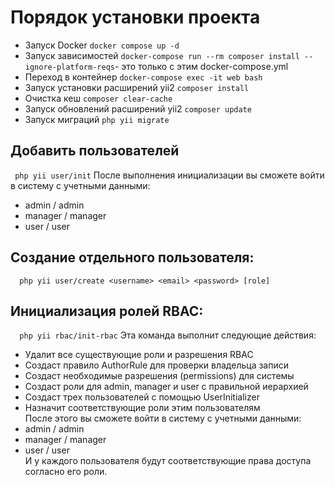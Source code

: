 # Порядок установки проекта

* Запуск Docker `` docker compose up -d ``
* Запуск зависимостей `` docker-compose run --rm composer install --ignore-platform-reqs ``- это только с этим docker-compose.yml
* Переход в контейнер  `` docker-compose exec -it web bash ``
* Запуск установки расширений yii2 `` composer install ``
* Очистка кеш `` composer clear-cache ``
* Запуск обновлений расширений yii2 `` composer update ``
* Запуск миграций `` php yii migrate `` 

## Добавить пользователей
`` php yii user/init``
После выполнения инициализации вы сможете войти в систему с учетными данными:
* admin / admin
* manager / manager
* user / user


## Создание отдельного пользователя:
``  php yii user/create <username> <email> <password> [role]``

## Инициализация ролей RBAC:
``  php yii rbac/init-rbac``
Эта команда выполнит следующие действия:
* Удалит все существующие роли и разрешения RBAC
* Создаст правило AuthorRule для проверки владельца записи
* Создаст необходимые разрешения (permissions) для системы
* Создаст роли для admin, manager и user с правильной иерархией
* Создаст трех пользователей с помощью UserInitializer
* Назначит соответствующие роли этим пользователям  
  После этого вы сможете войти в систему с учетными данными:
* admin / admin
* manager / manager
* user / user  
  И у каждого пользователя будут соответствующие права доступа согласно его роли.

